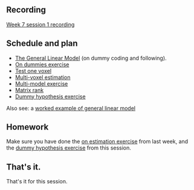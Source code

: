 ## Recording

[Week 7 session 1 recording](https://vimeo.com/752182543)

## Schedule and plan

* [The General Linear Model](https://textbook.nipraxis.org/glm_intro) (on
  dummy coding and following).
* [On dummies
  exercise](https://hub.nipraxis.org/hub/user-redirect/git-pull?repo=https%3A//github.com/nipraxis/on_dummies&subPath=on_dummies.ipynb)
* [Test one voxel](https://textbook.nipraxis.org/model_one_voxel.html)
* [Multi-voxel estimation](https://textbook.nipraxis.org/multi_multiply.html)
* [Multi-model exercise](https://hub.nipraxis.org/hub/user-redirect/git-pull?repo=https%3A//github.com/nipraxis/multi_model&subPath=multi_model.ipynb)
* [Matrix rank](https://textbook.nipraxis.org/matrix_rank.html)
* [Dummy hypothesis
  exercise](https://hub.nipraxis.org/hub/user-redirect/git-pull?repo=https%3A//github.com/nipraxis/dummy_hypothesis&subPath=dummy_hypothesis.ipynb)

Also see: a [worked example of general linear
  model](https://textbook.nipraxis.org/mean_test_example.html)

## Homework

Make sure you have done the  [on estimation
exercise](https://hub.nipraxis.org/hub/user-redirect/git-pull?repo=https%3A//github.com/nipraxis/on_estimation&subPath=on_estimation.ipynb)
from last week, and the [dummy hypothesis
exercise](https://hub.nipraxis.org/hub/user-redirect/git-pull?repo=https%3A//github.com/nipraxis/dummy_hypothesis&subPath=dummy_hypothesis.ipynb) from this session.

## That's it.

That's it for this session.
